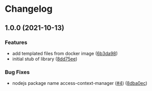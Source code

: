 # Changelog

## 1.0.0 (2021-10-13)


### Features

* add templated files from docker image ([6b3da98](https://www.github.com/googleapis/nodejs-access-context-manager/commit/6b3da980098e92b1caf308aaab3bca3c337b51fe))
* initial stub of library ([8dd75ee](https://www.github.com/googleapis/nodejs-access-context-manager/commit/8dd75eeebbfecb73cf040c806432883632e3553c))


### Bug Fixes

* nodejs package name access-context-manager ([#4](https://www.github.com/googleapis/nodejs-access-context-manager/issues/4)) ([8dba0ec](https://www.github.com/googleapis/nodejs-access-context-manager/commit/8dba0ec12577ca8c14992c0fb38c413ead1f4084))
